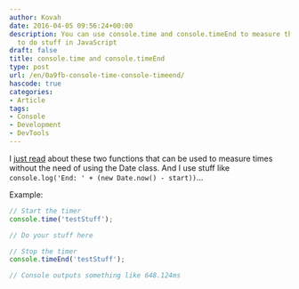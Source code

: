 ```yaml
---
author: Kovah
date: 2016-04-05 09:56:24+00:00
description: You can use console.time and console.timeEnd to measure the time it takes
  to do stuff in JavaScript
draft: false
title: console.time and console.timeEnd
type: post
url: /en/0a9fb-console-time-console-timeend/
hascode: true
categories:
- Article
tags:
- Console
- Development
- DevTools
---
```


I [just read](https://davidwalsh.name/console-time) about these two functions that can be used to measure times without the need of using the Date class. And I use stuff like `console.log('End: ' + (new Date.now() - start))`...

Example:

```javascript
// Start the timer
console.time('testStuff');

// Do your stuff here

// Stop the timer
console.timeEnd('testStuff');

// Console outputs something like 648.124ms
```
